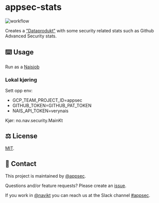 # appsec-stats

![workflow](https://github.com/navikt/appsec-stats/actions/workflows/main.yaml/badge.svg)

Creates a ["Dataprodukt"](https://docs.knada.io/dataprodukter/dataprodukt/) with some security related stats such as Github Advanced Security stats.

## ⌨️ Usage
Run as a [Naisjob](https://doc.nais.io/explanation/workloads/job/?h=job)

### Lokal kjøring
Sett opp env:

* GCP_TEAM_PROJECT_ID=appsec
* GITHUB_TOKEN=GITHUB_PAT_TOKEN
* NAIS_API_TOKEN=verynais

Kjør:
no.nav.security.MainKt

## ⚖️ License
[MIT](LICENSE).

## 👥 Contact

This project is maintained by [@appsec](https://github.com/orgs/navikt/teams/appsec).

Questions and/or feature requests? Please create an [issue](https://github.com/navikt/appsec-stats/issues).

If you work in [@navikt](https://github.com/navikt) you can reach us at the Slack channel [#appsec](https://nav-it.slack.com/archives/C06P91VN27M).


